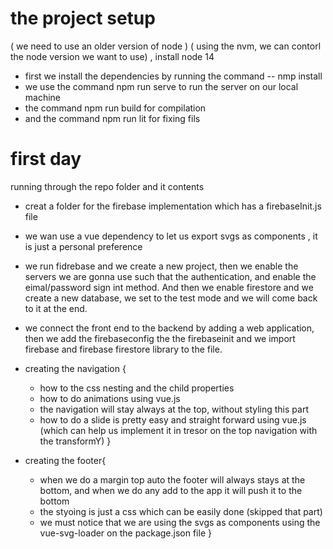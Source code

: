# the project setup
 ( we need to use an older version of node ) ( using the nvm, we can contorl the node version we want to use) , install node 14
- first we install the dependencies by running the command -- nmp install
- we use the command npm run serve to run the server on our local machine 
- the command npm run build for compilation
- and the command npm run lit for fixing fils 

# first day 
running through the repo folder and it contents 
- creat a folder for the firebase implementation which has a firebaseInit.js file
- we wan use a vue dependency to let us export svgs as components , it is just a personal preference
- we run fidrebase and we create a new project, then we enable the servers we are gonna use such that the authentication, and enable the eimal/password sign int method. And then we enable firestore and we create a new database, we set to the test mode and we will come back to it at the end.
- we connect the front end to the backend by adding a web application, then we add the firebaseconfig the the firebaseinit and we import firebase and firebase firestore library to the file.


- creating the navigation {
    - how to the css nesting and the child properties
    - how to do animations using vue.js
    - the navigation will stay always at the top, without styling this part
    - how to do a slide is pretty easy and straight forward using vue.js (which can help us implement it in tresor on the top navigation with the transformY)
}

- creating the footer{
    - when we do a margin top auto the footer will always stays at the bottom, and when we do any add to the app it will push it to the bottom
    - the styoing is just a css which can be easily done (skipped that part)
    - we must notice that we are using the svgs as components using the vue-svg-loader on the package.json file 
}
